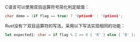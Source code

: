 
C语言可以使用双目运算符号简化判定赋值：
```C
char demo = (if flag == true) ? 'Option0' : 'Option1';
```

Rust没有'?'双目运算符的写法，采用以下写法实现相同的功能：
```Rust
let expected1: char = if flag % 2 == 0 { 'R' } else { 'B' };
```